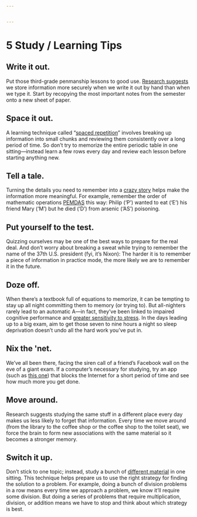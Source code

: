 ```yaml
---


---
```


<h1 id="study--learning-tips">5 Study / Learning Tips</h1>
<h2 id="write-it-out.">Write it out.</h2>
<p>Put those third-grade penmanship lessons to good use. <a href="http://www.intechopen.com/books/advances-in-haptics/digitizing-literacy-reflections-on-the-haptics-of-writing">Research suggests</a> we store information more securely when we write it out by hand than when we type it. Start by recopying the most important notes from the semester onto a new sheet of paper.</p>
<h2 id="space-it-out.">Space it out.</h2>
<p>A learning technique called “<a href="http://harvardmagazine.com/2009/11/spaced-education-boosts-learning">spaced repetition</a>” involves breaking up information into small chunks and reviewing them consistently over a long period of time. So don’t try to memorize the entire periodic table in one sitting—instead learn a few rows every day and review each lesson before starting anything new.</p>
<h2 id="tell-a-tale.">Tell a tale.</h2>
<p>Turning the details you need to remember into a <a href="http://greatist.com/happiness/remember-everything/">crazy story</a> helps make the information more meaningful. For example, remember the order of mathematic operations <a href="http://www.mathsisfun.com/operation-order-pemdas.html">PEMDAS</a> this way: Philip (‘P’) wanted to eat (‘E’) his friend Mary (‘M’) but he died (‘D’) from arsenic (‘AS’) poisoning.</p>
<h2 id="put-yourself-to-the-test.">Put yourself to the test.</h2>
<p>Quizzing ourselves may be one of the best ways to prepare for the real deal. And don’t worry about breaking a sweat while trying to remember the name of the 37th U.S. president (fyi, it’s Nixon): The harder it is to remember a piece of information in practice mode, the more likely we are to remember it in the future.</p>
<h2 id="doze-off.">Doze off.</h2>
<p>When there’s a textbook full of equations to memorize, it can be tempting to stay up all night committing them to memory (or trying to). But all-nighters rarely lead to an automatic A—in fact, they’ve been linked to impaired cognitive performance and <a href="http://greatist.com/happiness/tips-sleeping-better/">greater sensitivity to stress</a>. In the days leading up to a big exam, aim to get those seven to nine hours a night so sleep deprivation doesn’t undo all the hard work you’ve put in.</p>
<h2 id="nix-the-net.">Nix the 'net.</h2>
<p>We’ve all been there, facing the siren call of a friend’s Facebook wall on the eve of a giant exam. If a computer’s necessary for studying, try an app (such as <a href="http://selfcontrolapp.com/">this one</a>) that blocks the Internet for a short period of time and see how much more you get done.</p>
<h2 id="move-around.">Move around.</h2>
<p>Research suggests studying the same stuff in a different place every day makes us less likely to forget that information.  Every time we move around (from the library to the coffee shop or the coffee shop to the toilet seat), we force the brain to form new associations with the same material so it becomes a stronger memory.</p>
<h2 id="switch-it-up.">Switch it up.</h2>
<p>Don’t stick to one topic; instead, study a bunch of  <a href="http://uweb.cas.usf.edu/~drohrer/pdfs/Rohrer_et_al_2010JEPLMC.pdf">different material</a>  in one sitting. This technique helps prepare us to use the right strategy for finding the solution to a problem. For example, doing a bunch of division problems in a row means every time we approach a problem, we know it’ll require some division. But doing a series of problems that require multiplication, division, or addition means we have to stop and think about which strategy is best.</p>

